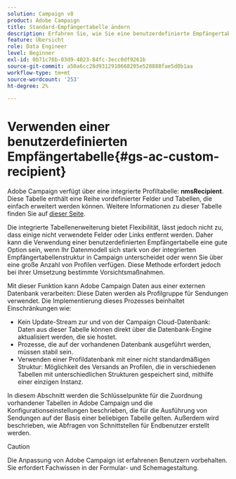 ```yaml
---
solution: Campaign v8
product: Adobe Campaign
title: Standard-Empfängertabelle ändern
description: Erfahren Sie, wie Sie eine benutzerdefinierte Empfängertabelle verwenden
feature: Übersicht
role: Data Engineer
level: Beginner
exl-id: 0b71c76b-03d9-4023-84fc-3ecc0df9261b
source-git-commit: a50a6cc28d9312910668205e528888fae5d0b1aa
workflow-type: tm+mt
source-wordcount: '253'
ht-degree: 2%

---
```


# Verwenden einer benutzerdefinierten Empfängertabelle{#gs-ac-custom-recipient}

Adobe Campaign verfügt über eine integrierte Profiltabelle: **nmsRecipient**. Diese Tabelle enthält eine Reihe vordefinierter Felder und Tabellen, die einfach erweitert werden können. Weitere Informationen zu dieser Tabelle finden Sie auf [dieser Seite](datamodel.md#ootb-profiles).

Die integrierte Tabellenerweiterung bietet Flexibilität, lässt jedoch nicht zu, dass einige nicht verwendete Felder oder Links entfernt werden. Daher kann die Verwendung einer benutzerdefinierten Empfängertabelle eine gute Option sein, wenn Ihr Datenmodell sich stark von der integrierten Empfängertabellenstruktur in Campaign unterscheidet oder wenn Sie über eine große Anzahl von Profilen verfügen.  Diese Methode erfordert jedoch bei ihrer Umsetzung bestimmte Vorsichtsmaßnahmen.

Mit dieser Funktion kann Adobe Campaign Daten aus einer externen Datenbank verarbeiten: Diese Daten werden als Profilgruppe für Sendungen verwendet. Die Implementierung dieses Prozesses beinhaltet Einschränkungen wie:

* Kein Update-Stream zur und von der Campaign Cloud-Datenbank: Daten aus dieser Tabelle können direkt über die Datenbank-Engine aktualisiert werden, die sie hostet.
* Prozesse, die auf der vorhandenen Datenbank ausgeführt werden, müssen stabil sein.
* Verwenden einer Profildatenbank mit einer nicht standardmäßigen Struktur: Möglichkeit des Versands an Profilen, die in verschiedenen Tabellen mit unterschiedlichen Strukturen gespeichert sind, mithilfe einer einzigen Instanz.

In diesem Abschnitt werden die Schlüsselpunkte für die Zuordnung vorhandener Tabellen in Adobe Campaign und die Konfigurationseinstellungen beschrieben, die für die Ausführung von Sendungen auf der Basis einer beliebigen Tabelle gelten. Außerdem wird beschrieben, wie Abfragen von Schnittstellen für Endbenutzer erstellt werden.

>[!CAUTION]
>
>Die Anpassung von Adobe Campaign ist erfahrenen Benutzern vorbehalten. Sie erfordert Fachwissen in der Formular- und Schemagestaltung.

